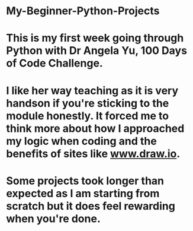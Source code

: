 # My-Beginner-Python-Projects
# This is my first week going through Python with Dr Angela Yu, 100 Days of Code Challenge.
# I like her way teaching as it is very handson if you're sticking to the module honestly. It forced me to think more about how I approached my logic when coding and the benefits of sites like www.draw.io.
# Some projects took longer than expected as I am starting from scratch but it does feel rewarding when you're done.
